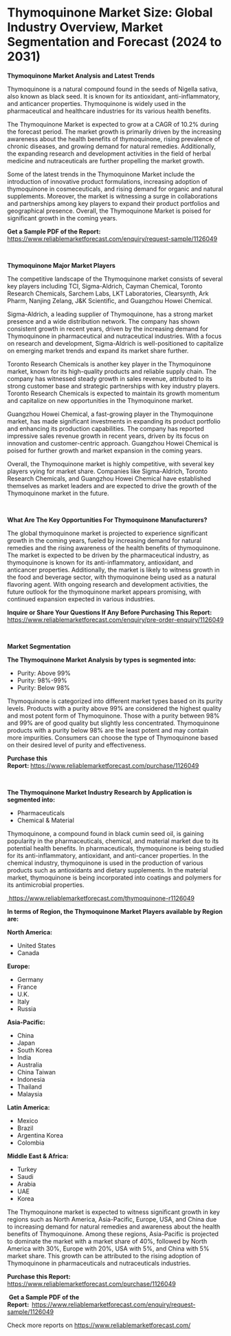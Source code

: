 <p><h1>Thymoquinone Market Size: Global Industry Overview, Market Segmentation and Forecast (2024 to 2031)</h1></p><p><strong>Thymoquinone Market Analysis and Latest Trends</strong></p>
<p><p>Thymoquinone is a natural compound found in the seeds of Nigella sativa, also known as black seed. It is known for its antioxidant, anti-inflammatory, and anticancer properties. Thymoquinone is widely used in the pharmaceutical and healthcare industries for its various health benefits.</p><p>The Thymoquinone Market is expected to grow at a CAGR of 10.2% during the forecast period. The market growth is primarily driven by the increasing awareness about the health benefits of thymoquinone, rising prevalence of chronic diseases, and growing demand for natural remedies. Additionally, the expanding research and development activities in the field of herbal medicine and nutraceuticals are further propelling the market growth.</p><p>Some of the latest trends in the Thymoquinone Market include the introduction of innovative product formulations, increasing adoption of thymoquinone in cosmeceuticals, and rising demand for organic and natural supplements. Moreover, the market is witnessing a surge in collaborations and partnerships among key players to expand their product portfolios and geographical presence. Overall, the Thymoquinone Market is poised for significant growth in the coming years.</p></p>
<p><strong>Get a Sample PDF of the Report:&nbsp;</strong> <a href="https://www.reliablemarketforecast.com/enquiry/request-sample/1126049">https://www.reliablemarketforecast.com/enquiry/request-sample/1126049</a></p>
<p>&nbsp;</p>
<p><strong>Thymoquinone Major Market Players</strong></p>
<p><p>The competitive landscape of the Thymoquinone market consists of several key players including TCI, Sigma-Aldrich, Cayman Chemical, Toronto Research Chemicals, Sarchem Labs, LKT Laboratories, Clearsynth, Ark Pharm, Nanjing Zelang, J&K Scientific, and Guangzhou Howei Chemical. </p><p>Sigma-Aldrich, a leading supplier of Thymoquinone, has a strong market presence and a wide distribution network. The company has shown consistent growth in recent years, driven by the increasing demand for Thymoquinone in pharmaceutical and nutraceutical industries. With a focus on research and development, Sigma-Aldrich is well-positioned to capitalize on emerging market trends and expand its market share further.</p><p>Toronto Research Chemicals is another key player in the Thymoquinone market, known for its high-quality products and reliable supply chain. The company has witnessed steady growth in sales revenue, attributed to its strong customer base and strategic partnerships with key industry players. Toronto Research Chemicals is expected to maintain its growth momentum and capitalize on new opportunities in the Thymoquinone market.</p><p>Guangzhou Howei Chemical, a fast-growing player in the Thymoquinone market, has made significant investments in expanding its product portfolio and enhancing its production capabilities. The company has reported impressive sales revenue growth in recent years, driven by its focus on innovation and customer-centric approach. Guangzhou Howei Chemical is poised for further growth and market expansion in the coming years.</p><p>Overall, the Thymoquinone market is highly competitive, with several key players vying for market share. Companies like Sigma-Aldrich, Toronto Research Chemicals, and Guangzhou Howei Chemical have established themselves as market leaders and are expected to drive the growth of the Thymoquinone market in the future.</p></p>
<p>&nbsp;</p>
<p><strong>What Are The Key Opportunities For Thymoquinone Manufacturers?</strong></p>
<p><p>The global thymoquinone market is projected to experience significant growth in the coming years, fueled by increasing demand for natural remedies and the rising awareness of the health benefits of thymoquinone. The market is expected to be driven by the pharmaceutical industry, as thymoquinone is known for its anti-inflammatory, antioxidant, and anticancer properties. Additionally, the market is likely to witness growth in the food and beverage sector, with thymoquinone being used as a natural flavoring agent. With ongoing research and development activities, the future outlook for the thymoquinone market appears promising, with continued expansion expected in various industries.</p></p>
<p><strong>Inquire or Share Your Questions If Any Before Purchasing This Report:</strong> <a href="https://www.reliablemarketforecast.com/enquiry/pre-order-enquiry/1126049">https://www.reliablemarketforecast.com/enquiry/pre-order-enquiry/1126049</a></p>
<p>&nbsp;</p>
<p><strong>Market Segmentation</strong></p>
<p><strong>The Thymoquinone Market Analysis by types is segmented into:</strong></p>
<p><ul><li>Purity: Above 99%</li><li>Purity: 98%-99%</li><li>Purity: Below 98%</li></ul></p>
<p><p>Thymoquinone is categorized into different market types based on its purity levels. Products with a purity above 99% are considered the highest quality and most potent form of Thymoquinone. Those with a purity between 98% and 99% are of good quality but slightly less concentrated. Thymoquinone products with a purity below 98% are the least potent and may contain more impurities. Consumers can choose the type of Thymoquinone based on their desired level of purity and effectiveness.</p></p>
<p><strong>Purchase this Report:&nbsp;</strong><a href="https://www.reliablemarketforecast.com/purchase/1126049">https://www.reliablemarketforecast.com/purchase/1126049</a></p>
<p>&nbsp;</p>
<p><strong>The Thymoquinone Market Industry Research by Application is segmented into:</strong></p>
<p><ul><li>Pharmaceuticals</li><li>Chemical & Material</li></ul></p>
<p><p>Thymoquinone, a compound found in black cumin seed oil, is gaining popularity in the pharmaceuticals, chemical, and material market due to its potential health benefits. In pharmaceuticals, thymoquinone is being studied for its anti-inflammatory, antioxidant, and anti-cancer properties. In the chemical industry, thymoquinone is used in the production of various products such as antioxidants and dietary supplements. In the material market, thymoquinone is being incorporated into coatings and polymers for its antimicrobial properties.</p></p>
<p><a href="https://www.reliablemarketforecast.com/thymoquinone-r1126049">&nbsp;https://www.reliablemarketforecast.com/thymoquinone-r1126049</a></p>
<p><strong>In terms of Region, the Thymoquinone Market Players available by Region are:</strong></p>
<p>
    <p> <strong> North America: </strong>
        <ul>
            <li>United States</li>
            <li>Canada</li>
        </ul>
        </p> 
    <p> <strong> Europe: </strong>
        <ul>
            <li>Germany</li>
            <li>France</li>
            <li>U.K.</li>
            <li>Italy</li>
            <li>Russia</li>
        </ul>
        </p> 
    <p> <strong> Asia-Pacific: </strong>
        <ul>
            <li>China</li>
            <li>Japan</li>
            <li>South Korea</li>
            <li>India</li>
            <li>Australia</li>
            <li>China Taiwan</li>
            <li>Indonesia</li>
            <li>Thailand</li>
            <li>Malaysia</li>
        </ul>
        </p> 
    <p> <strong> Latin America: </strong>
        <ul>
            <li>Mexico</li>
            <li>Brazil</li>
            <li>Argentina Korea</li>
            <li>Colombia</li>
        </ul>
        </p> 
    <p> <strong> Middle East & Africa: </strong>
        <ul>
            <li>Turkey</li>
            <li>Saudi</li>
            <li>Arabia</li>
            <li>UAE</li>
            <li>Korea</li>
        </ul>
    </p>
    </p>
<p><p>The Thymoquinone market is expected to witness significant growth in key regions such as North America, Asia-Pacific, Europe, USA, and China due to increasing demand for natural remedies and awareness about the health benefits of Thymoquinone. Among these regions, Asia-Pacific is projected to dominate the market with a market share of 40%, followed by North America with 30%, Europe with 20%, USA with 5%, and China with 5% market share. This growth can be attributed to the rising adoption of Thymoquinone in pharmaceuticals and nutraceuticals industries.</p></p>
<p><strong>Purchase this Report: </strong><a href="https://www.reliablemarketforecast.com/purchase/1126049">https://www.reliablemarketforecast.com/purchase/1126049</a></p>
<p>&nbsp;<strong>Get a Sample PDF of the Report:&nbsp;&nbsp;</strong><a href="https://www.reliablemarketforecast.com/enquiry/request-sample/1126049">https://www.reliablemarketforecast.com/enquiry/request-sample/1126049</a></p>
<p><strong></strong></p>
<p>Check more reports on <a href="https://www.reliablemarketforecast.com/">https://www.reliablemarketforecast.com/</a></p>